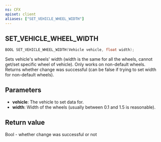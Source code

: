 ```yaml
---
ns: CFX
apiset: client
aliases: ["SET_VEHICLE_WHEEL_WIDTH"]
---
```

## SET_VEHICLE_WHEEL_WIDTH

```c
BOOL SET_VEHICLE_WHEEL_WIDTH(Vehicle vehicle, float width);
```

Sets vehicle's wheels' width (width is the same for all the wheels, cannot get/set specific wheel of vehicle).
Only works on non-default wheels.
Returns whether change was successful (can be false if trying to set width for non-default wheels).

## Parameters
* **vehicle**: The vehicle to set data for.
* **width**: Width of the wheels (usually between 0.1 and 1.5 is reasonable).

## Return value
Bool - whether change was successful or not
